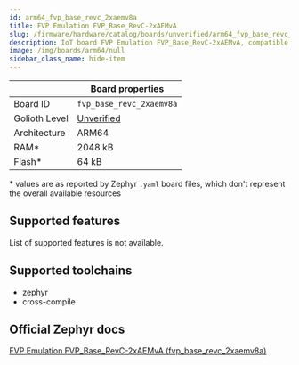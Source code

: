 ```yaml
---
id: arm64_fvp_base_revc_2xaemv8a
title: FVP Emulation FVP_Base_RevC-2xAEMvA
slug: /firmware/hardware/catalog/boards/unverified/arm64_fvp_base_revc_2xaemv8a
description: IoT board FVP Emulation FVP_Base_RevC-2xAEMvA, compatible with Golioth at unverified level.
image: /img/boards/arm64/null
sidebar_class_name: hide-item
---
```


[//]: # (This is an auto-generated file, do not edit! Changes to it will be lost upon re-generation)



|                | Board properties     |
| -------------  | -------------------- |
| Board ID       | `fvp_base_revc_2xaemv8a` |
| Golioth Level  | [Unverified](/firmware/hardware#unverified-boards) |
| Architecture   | ARM64 |
| RAM*           | 2048 kB |
| Flash*         | 64 kB |

\* values are as reported by Zephyr `.yaml` board files, which don't represent the overall available resources



## Supported features

List of supported features is not available.

## Supported toolchains

* zephyr
* cross-compile

## Official Zephyr docs

[FVP Emulation FVP_Base_RevC-2xAEMvA (fvp_base_revc_2xaemv8a)](https://docs.zephyrproject.org/latest/boards/arm64/fvp_base_revc_2xaemv8a/doc/index.html)
